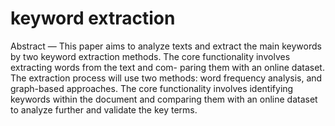 # keyword extraction
Abstract — This paper aims to analyze texts and extract the
main keywords by two keyword extraction methods. The core
functionality involves extracting words from the text and com-
paring them with an online dataset. The extraction process will
use two methods: word frequency analysis, and graph-based
approaches. The core functionality involves identifying keywords
within the document and comparing them with an online dataset
to analyze further and validate the key terms.
